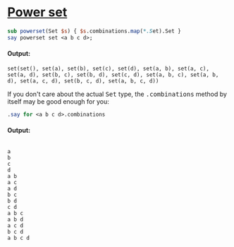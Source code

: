 [1]: http://rosettacode.org/wiki/Power_set

# [Power set][1]

```perl
sub powerset(Set $s) { $s.combinations.map(*.Set).Set }
say powerset set <a b c d>;
```

#### Output:
```
set(set(), set(a), set(b), set(c), set(d), set(a, b), set(a, c), set(a, d), set(b, c), set(b, d), set(c, d), set(a, b, c), set(a, b, d), set(a, c, d), set(b, c, d), set(a, b, c, d))
```


If you don't care about the actual <tt>Set</tt> type, the <tt>.combinations</tt> method by itself may be good enough for you:

```perl
.say for <a b c d>.combinations
```

#### Output:
```
 
a
b
c
d
a b
a c
a d
b c
b d
c d
a b c
a b d
a c d
b c d
a b c d
```
